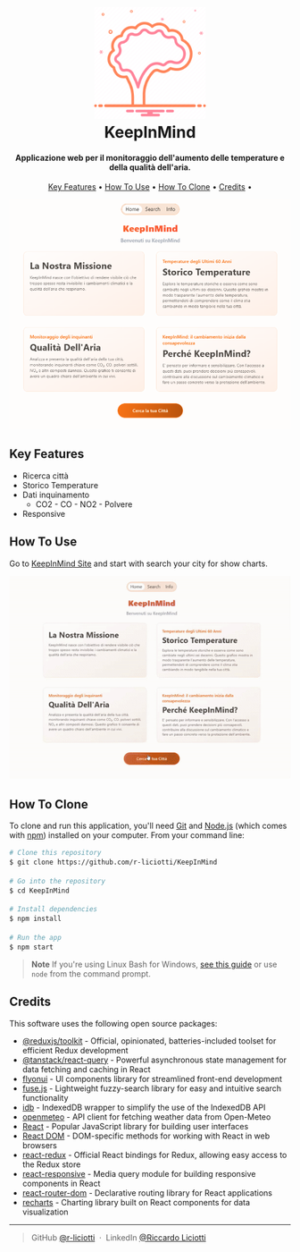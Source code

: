 
<h1 align="center">
  <br>
  <a href="https://keepinmind-rliciotti.netlify.app/"><img src="https://github.com/r-liciotti/KeepInMind/blob/main/public/BrainTree.png" alt="KeepInMind" width="200"></a>
  <br>
  KeepInMind
  <br>
</h1>

<h4 align="center">Applicazione web per il monitoraggio dell'aumento delle temperature e della qualità dell'aria.</h4>


<p align="center">
  <a href="#key-features">Key Features</a> •
  <a href="#how-to-use">How To Use</a> •
    <a href="#how-to-clone">How To Clone</a> •
  <a href="#credits">Credits</a> •
</p>

![screenshot](https://github.com/r-liciotti/KeepInMind/blob/main/public/screenshot/Immagine%202024-11-11%20114006.png)

## Key Features

* Ricerca città
* Storico Temperature
* Dati inquinamento  
	- CO2 - CO - NO2 - Polvere 
* Responsive

## How To Use

Go to [KeepInMind Site](https://keepinmind-rliciotti.netlify.app/) and start with search your city for show charts.

![screenshot](https://github.com/r-liciotti/KeepInMind/blob/main/public/screenshot/rec1.gif)

## How To Clone

To clone and run this application, you'll need [Git](https://git-scm.com) and [Node.js](https://nodejs.org/en/download/) (which comes with [npm](http://npmjs.com)) installed on your computer. From your command line:

```bash
# Clone this repository
$ git clone https://github.com/r-liciotti/KeepInMind

# Go into the repository
$ cd KeepInMind

# Install dependencies
$ npm install

# Run the app
$ npm start
```

> **Note**
> If you're using Linux Bash for Windows, [see this guide](https://www.howtogeek.com/261575/how-to-run-graphical-linux-desktop-applications-from-windows-10s-bash-shell/) or use `node` from the command prompt.




## Credits

This software uses the following open source packages:

- [@reduxjs/toolkit](https://redux-toolkit.js.org/) - Official, opinionated, batteries-included toolset for efficient Redux development
- [@tanstack/react-query](https://tanstack.com/query/latest) - Powerful asynchronous state management for data fetching and caching in React
- [flyonui](https://www.npmjs.com/package/flyonui) - UI components library for streamlined front-end development
- [fuse.js](https://fusejs.io/) - Lightweight fuzzy-search library for easy and intuitive search functionality
- [idb](https://www.npmjs.com/package/idb) - IndexedDB wrapper to simplify the use of the IndexedDB API
- [openmeteo](https://www.npmjs.com/package/openmeteo) - API client for fetching weather data from Open-Meteo
- [React](https://react.dev/) - Popular JavaScript library for building user interfaces
- [React DOM](https://react.dev/) - DOM-specific methods for working with React in web browsers
- [react-redux](https://react-redux.js.org/) - Official React bindings for Redux, allowing easy access to the Redux store
- [react-responsive](https://www.npmjs.com/package/react-responsive) - Media query module for building responsive components in React
- [react-router-dom](https://reactrouter.com/) - Declarative routing library for React applications
- [recharts](https://recharts.org/en-US/) - Charting library built on React components for data visualization



---


> GitHub [@r-liciotti](https://github.com/r-liciotti) &nbsp;&middot;&nbsp;
> LinkedIn [@Riccardo Liciotti](www.linkedin.com/in/riccardo-liciotti-956401173)

